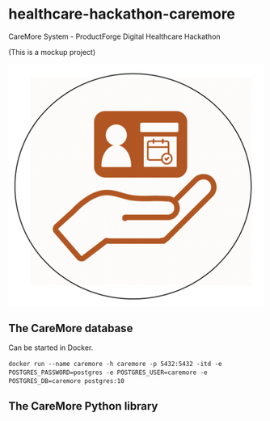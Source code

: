 # healthcare-hackathon-caremore
CareMore System - ProductForge Digital Healthcare Hackathon

(This is a mockup project)

![](./docs/images/CareMoreLogo.png)

## The CareMore database

Can be started in Docker.

`docker run --name caremore -h caremore -p 5432:5432 -itd -e POSTGRES_PASSWORD=postgres -e POSTGRES_USER=caremore -e POSTGRES_DB=caremore postgres:10`

## The CareMore Python library

